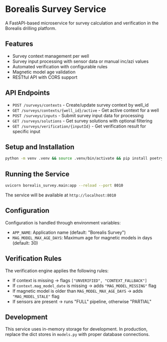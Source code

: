 # Borealis Survey Service

A FastAPI-based microservice for survey calculation and verification in the Borealis drilling platform.

## Features

- Survey context management per well
- Survey input processing with sensor data or manual inc/azi values
- Automated verification with configurable rules
- Magnetic model age validation
- RESTful API with CORS support

## API Endpoints

- `POST /surveys/contexts` - Create/update survey context by well_id
- `GET /surveys/contexts/{well_id}/active` - Get active context for a well
- `POST /surveys/inputs` - Submit survey input data for processing
- `GET /surveys/solutions` - Get survey solutions with optional filtering
- `GET /surveys/verification/{inputId}` - Get verification result for specific input

## Setup and Installation

```bash
python -m venv .venv && source .venv/bin/activate && pip install poetry && poetry install
```

## Running the Service

```bash
uvicorn borealis_survey.main:app --reload --port 8010
```

The service will be available at `http://localhost:8010`

## Configuration

Configuration is handled through environment variables:

- `APP_NAME`: Application name (default: "Borealis Survey")
- `MAG_MODEL_MAX_AGE_DAYS`: Maximum age for magnetic models in days (default: 30)

## Verification Rules

The verification engine applies the following rules:

- If context is missing → flags `["UNVERIFIED", "CONTEXT_FALLBACK"]`
- If `context.mag_model_date` is missing → adds `"MAG_MODEL_MISSING"` flag
- If magnetic model is older than `MAG_MODEL_MAX_AGE_DAYS` → adds `"MAG_MODEL_STALE"` flag
- If sensors are present → runs "FULL" pipeline, otherwise "PARTIAL"

## Development

This service uses in-memory storage for development. In production, replace the dict stores in `models.py` with proper database connections.